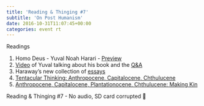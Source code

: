 ```yaml
---
title: 'Reading & Thinging #7'
subtitle: 'On Post Humanism'
date: 2016-10-31T11:07:45+00:00
categories: event rt
---
```

Readings

1. Homo Deus - Yuval Noah Harari - [Preview](https://books.google.co.uk/books?id=dWYyCwAAQBAJ&printsec=frontcover&dq=homo+deus&hl=en&sa=X&redir_esc=y#v=onepage&q=homo%20deus&f=false) 
  1. [Video](https://www.youtube.com/watch?v=XOmQqBX6Dn4) of Yuval talking about his book and the [Q&A](https://youtu.be/Lt7votAzI78)
2. Haraway’s new collection of [essays](https://www.scribd.com/document/319647500/Staying-with-the-Trouble-by-Donna-Haraway) 
  1. [Tentacular Thinking: Anthropocene, Capitalocene, Chthulucene](http://www.e-flux.com/journal/75/67125/tentacular-thinking-anthropocene-capitalocene-chthulucene/)
  2. [Anthropocene, Capitalocene, Plantationocene, Chthulucene: Making Kin](http://environmentalhumanities.org/arch/vol6/6.7.pdf)

Reading & Thinging #7 - No audio, SD card corrupted 🙁
